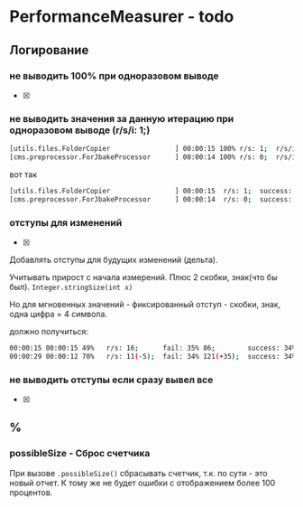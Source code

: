 # PerformanceMeasurer - todo

## Логирование

### не выводить 100% при одноразовом выводе

- [x] 

### не выводить значения за данную итерацию при одноразовом выводе (r/s/i: 1;)

```bash
[utils.files.FolderCopier                ] 00:00:15 100% r/s: 1;  r/s/i: 1;  success: 16;  
[cms.preprocessor.ForJbakeProcessor      ] 00:00:14 100% r/s: 0;  r/s/i: 0;  success: 1;  
```

вот так

~~~bash
[utils.files.FolderCopier                ] 00:00:15  r/s: 1;  success: 16;  
[cms.preprocessor.ForJbakeProcessor      ] 00:00:14  r/s: 0;  success: 1;  
~~~



### отступы для изменений

- [x] 

Добавлять отступы для будущих изменений (дельта). 

Учитывать прирост с начала измерений. Плюс 2 скобки, знак(что бы был). `Integer.stringSize(int x)`

Но для мгновенных значений - фиксированный отступ - скобки, знак, одна цифра = 4 символа.

должно получиться:

~~~bash
00:00:15 00:00:15 49%   r/s: 16;      fail: 35% 86;        success: 34% 83;        error: 31% 77;  
00:00:29 00:00:12 70%   r/s: 11(-5);  fail: 34% 121(+35);  success: 34% 120(+37);  error: 31% 110(+33);
~~~

### не выводить отступы если сразу вывел все

- [x] 

## %

### possibleSize - Сброс счетчика

При вызове `.possibleSize()` сбрасывать счетчик, т.к. по сути - это новый отчет. К тому же не будет ошибки с отображением более 100 процентов.


